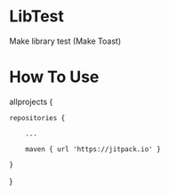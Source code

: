 # LibTest
Make library test (Make Toast)

# How To Use


allprojects {

	repositories {	
	
		...	
		
		maven { url 'https://jitpack.io' }
		
	}
	
}

